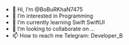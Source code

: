 - 👋 Hi, I’m @BoBuRKhaN7475
- 👀 I’m interested in Programming
- 🌱 I’m currently learning Swift SwiftUI
- 💞️ I’m looking to collaborate on ...
- 📫 How to reach me Telegram: Developer_B

<!---
BoBuRKhaN7475/BoBuRKhaN7475 is a ✨ special ✨ repository because its `README.md` (this file) appears on your GitHub profile.
You can click the Preview link to take a look at your changes.
--->
